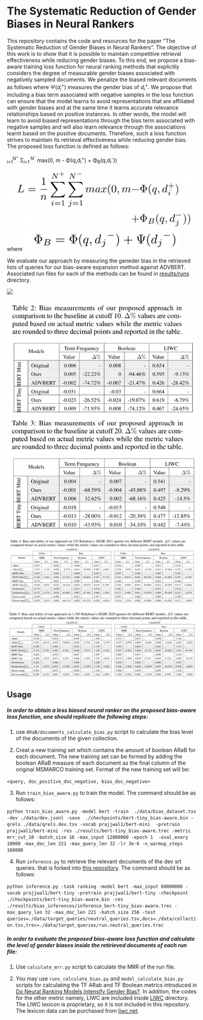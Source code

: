 # The Systematic Reduction of Gender Biases in Neural Rankers
This repository contains the code and resources for the paper "The Systematic Reduction of Gender Biases in Neural Rankers".
The objective of this work is to show
that it is possible to maintain competitive retrieval effectiveness
while reducing gender biases.
To this end,
we propose a bias-aware training loss function for neural ranking
methods that explicitly considers the degree of measurable gender
biases associated with negatively sampled documents. We penalize the biased relevant documents as 
follows where $\Psi({d_i}^+)$ measures the gender bias of ${d_i}^+$. We propose
that including a bias term associated with negative samples in the loss
function can ensure that the model learns to avoid representations
that are affiliated with gender biases and at the same time it learns
accurate relevance relationships based on positive instances. In
other words, the model will learn to avoid biased representations
through the bias term associated with negative samples and will also
learn relevance through the associations learnt based on the positive
documents. Therefore, such a loss function strives to maintain its
retrieval effectiveness while reducing gender bias. The proposed loss function is defined as 
follows:

<math>
	L = &Sigma;<sub>i=1</sub><sup>N<sup>+</sup></sup></sup> &Sigma;<sub>i=1
</sub><sup>N<sup>-</sup></sup> max(0, m - &Phi;(q,d<sub>i</sub><sup>+</sup>) +
&Phi;<sub>B</sub>(q,d<sub>i</sub><sup>-</sup>))
</math>

![](Results/Tables/Loss.png)
where
![](Results/Tables/Biase-aware_score.png)


We evaluate our approach by measuring the geneder bias in the retrieved lists
of queries for our bias-aware expansion method against ADVBERT.  Associated run files
for each of the methods can be found
in [results/runs](Results/Runs) 
directory.


<img src=Results/Tables/Table2.png, width="200"/>

![](Results/Tables/Table2.png) 
![](Results/Tables/Table3.png)

![](Results/Tables/Table4.png)

![](Results/Tables/Table5.png)

## Usage

##### In order to obtain a less biased neural ranker on the proposed bias-aware loss function, one should replicate the following steps:

1. use `ARaB/documents_calculate_bias.py` script to calculate the bias level of the documents of the given collection.

2. Creat a new training set which contains the amount of boolean ARaB for each document. 
   The new training set can be formed by adding the boolean ARaB measure of each document as the 
   final column of the original MSMARCO training set. Format of the new training set will be:
   
`<query, doc_positive_doc_negative, bias_doc_negative>`

3. Run `train_bias_aware.py` to train the model.
The command should be as follows:

`python train_bias_aware.py -model bert -train 
./data/bias_dataset.tsv -dev ./data/dev.jsonl -save 
./checkpoints/bert-tiny_bias-aware.bin
-qrels ./data/qrels.dev.tsv -vocab prajjwal1/bert-mini 
-pretrain prajjwal1/bert-mini -res ./results/bert-tiny_bias-aware.trec
-metric mrr_cut_10 -batch_size 16 -max_input 12800000 -epoch 1 
-eval_every 10000 -max_doc_len 221 -max_query_len 32 -lr 3e-6 -n_warmup_steps 160000`

4. Run `inference.py` to retrieve the relevant documents of the dev srt queries. that is forked into [this repository](https://github.com/biasenthusiast1/OpenMatch).
The command should be as follows:

`python inference.py -task ranking -model bert -max_input 60000000 -vocab prajjwal1/bert-tiny -pretrain prajjwal1/bert-tiny -checkpoint ./checkpoints/bert-tiny_bias-aware.bin -res ./results/bias_inferences/inference_bert-tiny_bias-aware.trec -max_query_len 32 -max_doc_len 221 -batch_size 256 -test queries=./data/target_queries/neutral_queries.tsv,docs=./data/collection.tsv,trec=./data/target_queries/run.neutral_queries.trec`
##### In order to evaluate the proposed bias-aware loss function and calculate the level of gender biases inside the retirieved documents of each run file:

1. Use `calculate_mrr.py` script to calculate the MRR of the run file.

2. You may use `runs_calculate_bias.py` and `model_calculate_bias.py` 
   scripts for calculating the TF ARab and TF Boolean metrics introduced in 
   [Do Neural Ranking Models Intensify Gender Bias?](https://github.com/navid-rekabsaz/GenderBias_IR).
    In addition, the codes for the other metric namely, 
   LIWC are included inside [LIWC](https://github.com/biasenthusiast1/systematicbiasreduction/tree/main/src/LIWC) 
   directory. The LIWC lexicon is proprietary, so it is not included in this repository.
   The lexicon data can be purchased from [liwc.net](http://liwc.wpengine.com/).

